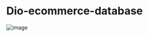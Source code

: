 # Dio-ecommerce-database

![image](https://user-images.githubusercontent.com/98613680/192125695-f191dbcf-6058-4fc0-8f13-e600d75543e1.png)
